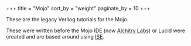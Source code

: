 +++
title = "Mojo"
sort_by = "weight"
paginate_by = 10
+++

These are the legacy Verilog tutorials for the Mojo.

These were written before the Mojo IDE (now [Alchitry Labs](@/alchitry-labs.md)) or Lucid were created and are based around using [ISE](@/tutorials/setup/ise.md).
